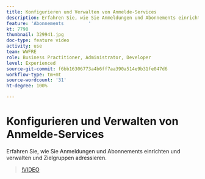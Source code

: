 ```yaml
---
title: Konfigurieren und Verwalten von Anmelde-Services
description: Erfahren Sie, wie Sie Anmeldungen und Abonnements einrichten und verwalten und Zielgruppen adressieren.
feature: 'Abonnements         '
kt: 7790
thumbnail: 329941.jpg
doc-type: feature video
activity: use
team: WWFRE
role: Business Practitioner, Administrator, Developer
level: Experienced
source-git-commit: f6bb16306773a4b6ff7aa390a514e9b31fe047d6
workflow-type: tm+mt
source-wordcount: '31'
ht-degree: 100%

---
```



# Konfigurieren und Verwalten von Anmelde-Services

Erfahren Sie, wie Sie Anmeldungen und Abonnements einrichten und verwalten und Zielgruppen adressieren.

>[!VIDEO](https://video.tv.adobe.com/v/329941?quality=12)
